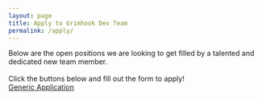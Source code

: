 ```yaml
---
layout: page
title: Apply to Grimhook Dev Team
permalink: /apply/
---
```


<section class="description">
    Below are the open positions we are looking to get filled by a talented and dedicated new team member.
    <br><br>
    Click the buttons below and fill out the form to apply!
</section>  

<div class="container">
    <a class="button" href="https://docs.google.com/forms/d/e/1FAIpQLScqsVsjEIiZOfLDAyuRYIW47cvETl_niyD0pGdA2jDiFVK8-A/viewform" aria-label="Apply to a Generic Applicant"><span>Generic Application</span></a>
    <!-- <a class="button" href="https://docs.google.com/forms/d/e/1FAIpQLSci24sFmb0s6HOV583R1Oavf9z7Cdb-nybSWHSwDKJdXEyR-w/viewform?usp=sharing" aria-label="Apply for Narrative Designer"><span>Narrative Designer</span></a>
    <a class="button" href="https://docs.google.com/forms/d/e/1FAIpQLSfmOOYrUZ4AORpnM5KAWf80CI9zGV63tuJ27Avkc_UKbmLFtw/viewform?usp=share_link" aria-label="Apply for 3D Artist"><span>3D Artist</span></a>
    <a class="button" href="https://docs.google.com/forms/d/e/1FAIpQLSdqmEawHO1wWvTLf-hOzMw08nwZvr3me4UqyEMl9TstgrxU5w/viewform?usp=sf_link" aria-label="Apply for VFX Artist"><span>VFX Artist</span></a>
    <a class="button" href="https://docs.google.com/forms/d/e/1FAIpQLSfOfMA5UXRuqlaBO5ZNV3DSOz_dzqfoPtlxi9l0B3dceS9llw/viewform?usp=share_link" aria-label="Apply for Animator"><span>Animator</span></a>
    <a class="button" href="https://docs.google.com/forms/d/e/1FAIpQLSc0PAXitR4aA-ZWyeiahRA8t3FKz7PdMz_PW61C9FUEg1E-Bg/viewform?usp=share_link" aria-label="Apply for UI Programmer"><span>UI Programmer</span></a>
    <a class="button" href="https://docs.google.com/forms/d/e/1FAIpQLSd12SJ1owOW1eEPPAqLqnLSc7dAXkQsyeztK_btaS6Zh3ay2w/viewform?usp=share_link" aria-label="Apply for Game Audio Specialist"><span>Game Audio Specialist</span></a> -->
</div>
